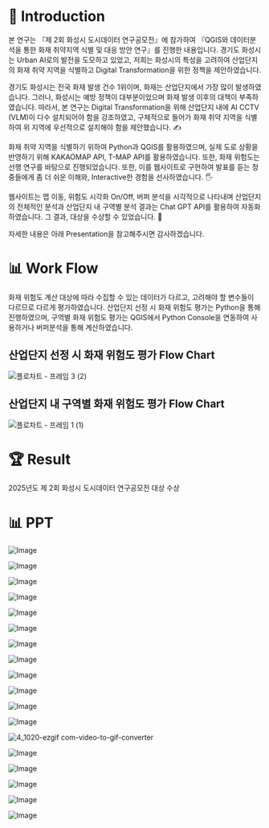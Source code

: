 # 👋 Introduction

 본 연구는 『제 2회 화성시 도시데이터 연구공모전』에 참가하여 『QGIS와 데이터분석을 통한 화재 취약지역 식별 및 대응 방안 연구』를 진행한 내용입니다.
경기도 화성시는 Urban AI로의 발전을 도모하고 있었고, 저희는 화성시의 특성을 고려하여 산업단지의 화재 취약 지역을 식별하고 Digital Transformation을 위한 정책을 제안하였습니다.

 경기도 화성시는 전국 화재 발생 건수 1위이며, 화재는 산업단지에서 가장 많이 발생하였습니다. 그러나, 화성시는 예방 정책이 대부분이었으며 화재 발생 이후의 대책이 부족하였습니다.
따라서, 본 연구는 Digital Transformation을 위해 산업단지 내에 AI CCTV (VLM)이 다수 설치되어야 함을 강조하였고, 구체적으로 들어가 화재 취약 지역을 식별하여 위 지역에 우선적으로 설치해야 함을 제안했습니다. ✍️

 화재 취약 지역을 식별하기 위하여 Python과 QGIS를 활용하였으며, 실제 도로 상황을 반영하기 위해 KAKAOMAP API, T-MAP API를 활용하였습니다.
또한, 화재 위험도는 선행 연구를 바탕으로 진행되었습니다. 또한, 이를 웹사이트로 구현하여 발표를 듣는 청중들에게 좀 더 쉬운 이해와, Interactive한 경험을 선사하였습니다. 🖐️

 웹사이트는 맵 이동, 위험도 시각화 On/Off, 버퍼 분석을 시각적으로 나타내며 산업단지의 전체적인 분석과 산업단지 내 구역별 분석 결과는 Chat GPT API를 활용하여 자동화하였습니다.
그 결과, 대상을 수상할 수 있었습니다. 🙂

자세한 내용은 아래 Presentation을 참고해주시면 감사하겠습니다.

# 📊 Work Flow
 화재 위험도 계산 대상에 따라 수집할 수 있는 데이터가 다르고, 고려해야 할 변수들이 다르므로 다르게 평가하였습니다.
산업단지 선정 시 화재 위험도 평가는 Python을 통해 진행하였으며, 구역별 화재 위험도 평가는 QGIS에서 Python Console을 연동하여 사용하거나 버퍼분석을 통해 계산하였습니다. 

## 산업단지 선정 시 화재 위험도 평가 Flow Chart
![플로차트 - 프레임 3 (2)](https://github.com/user-attachments/assets/30de4cf7-539a-478e-9a09-3c75dfd993d0)

## 산업단지 내 구역별 화재 위험도 평가 Flow Chart
![플로차트 - 프레임 1 (1)](https://github.com/user-attachments/assets/25a3ff89-ceb7-468b-b7ab-0282627eed08)

# 🏆 Result
2025년도 제 2회 화성시 도시데이터 연구공모전 대상 수상

# 📊 PPT
![Image](https://github.com/user-attachments/assets/3022e376-df23-4075-a6e7-7953e94660de)

![Image](https://github.com/user-attachments/assets/723a821a-8a88-47d3-8c4e-488d63487187)

![Image](https://github.com/user-attachments/assets/5a3ce716-af69-4cce-bbe3-84af0b9c332b)

![Image](https://github.com/user-attachments/assets/74a15f68-448c-4371-bcaf-84898c5ca24a)

![Image](https://github.com/user-attachments/assets/6eca9c27-7320-4f03-bd3e-889bacce51b4)

![Image](https://github.com/user-attachments/assets/cd3ddea4-ddc3-4616-9af3-1bb422a6b09c)

![Image](https://github.com/user-attachments/assets/e7a4e868-359e-4b9f-a7eb-8c750a1eb2c5)

![Image](https://github.com/user-attachments/assets/9d8c3a12-60cf-43e5-aad5-518de979fc0c)

![Image](https://github.com/user-attachments/assets/ae5f847b-3f23-4bed-8b73-625006944db7)

![Image](https://github.com/user-attachments/assets/2fb0b4f1-150b-4584-beb9-0a1d63e81807)

![Image](https://github.com/user-attachments/assets/28f5f1c3-0f10-4340-8345-c7859f1bb4f6)

![Image](https://github.com/user-attachments/assets/2ce7ec9f-a245-46ba-b4af-567081a60d80)

![4_1020-ezgif com-video-to-gif-converter](https://github.com/user-attachments/assets/a27fbdcc-cef0-454a-801c-02dd14a04917)

![Image](https://github.com/user-attachments/assets/ba4ddfc6-f470-43ef-ac31-dca2c058801a)

![Image](https://github.com/user-attachments/assets/ef66ee10-b18d-4cba-96e9-580079ef89e3)

![Image](https://github.com/user-attachments/assets/18989434-0aca-4572-90b7-4a9d76723a47)

![Image](https://github.com/user-attachments/assets/c0180574-bd47-4ce0-a8a8-4aca15406d63)

![Image](https://github.com/user-attachments/assets/7b81a169-ac88-42ce-90a3-1410a00455ca)
